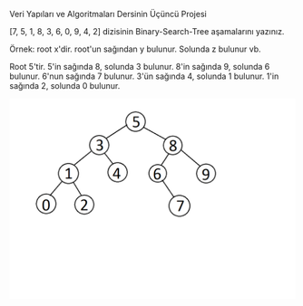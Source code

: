 Veri Yapıları ve Algoritmaları Dersinin Üçüncü Projesi

[7, 5, 1, 8, 3, 6, 0, 9, 4, 2] dizisinin Binary-Search-Tree aşamalarını yazınız.

Örnek: root x'dir. root'un sağından y bulunur. Solunda z bulunur vb.

Root 5'tir. 5'in sağında 8, solunda 3 bulunur.
8'in sağında 9, solunda 6 bulunur.
6'nun sağında 7 bulunur.
3'ün sağında 4, solunda 1 bulunur.
1'in sağında 2, solunda 0 bulunur.

![github](Binary_Search_Tree.png)
